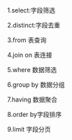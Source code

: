 1.select:字段筛选

2.distinct:字段去重

3.from 表查询

4.join on 表连接

5.where 数据筛选

6.group by 数据分组

7.having 数据聚合

8.order by字段排序

9.limit 字段分页